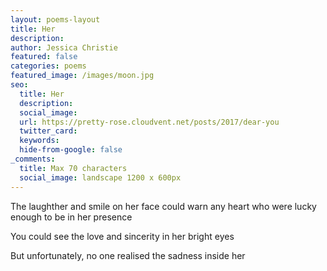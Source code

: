 ```yaml
---
layout: poems-layout
title: Her
description: 
author: Jessica Christie
featured: false
categories: poems
featured_image: /images/moon.jpg
seo:
  title: Her
  description:
  social_image:
  url: https://pretty-rose.cloudvent.net/posts/2017/dear-you
  twitter_card:
  keywords:
  hide-from-google: false
_comments:
  title: Max 70 characters
  social_image: landscape 1200 x 600px
---
```

The laughther and smile on her face could warn any heart who were lucky enough to be in her presence

You could see the love and sincerity in her bright eyes

But unfortunately, no one realised the sadness inside her

&nbsp;
